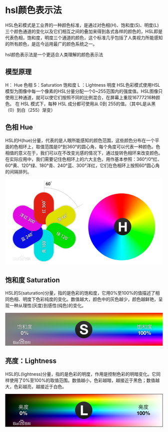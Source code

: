# hsl颜色表示法

HSL色彩模式是工业界的一种颜色标准，是通过对色相(H)、饱和度(S)、明度(L)三个颜色通道的变化以及它们相互之间的叠加来得到各式各样的颜色的，HSL即是代表色相，饱和度，明度三个通道的颜色，这个标准几乎包括了人类视力所能感知的所有颜色，是迄今运用最广的颜色系统之一。

hsl颜色表示法是一个更适合人类理解的颜色表示法

## 模型原理

H： Hue 色相
S：Saturation 饱和度
L ：Lightness 明度
HSL色彩模式使用HSL模型为图像中每一个像素的HSL分量分配一个0~255范围内的强度值。HSL图像只使用三种通道，就可以使它们按照不同的比例混合，在屏幕上重现16777216种颜色。
在 HSL 模式下，每种 HSL 成分都可使用从 0到 255的值。（其中L是从黑（0）到白（255）渐变）

## 色相 Hue

HSL的H(hue)分量，代表的是人眼所能感知的颜色范围，这些颜色分布在一个平面的色相环上，取值范围是0°到360°的圆心角，每个角度可以代表一种颜色。色相值的意义在于，我们可以在不改变光感的情况下，通过旋转色相环来改变颜色。在实际应用中，我们需要记住色相环上的六大主色，用作基本参照：360°/0°红、60°黄、120°绿、180°青、240°蓝、300°洋红，它们在色相环上按照60°圆心角的间隔排列。

![hsl](../images/style/hsl1.jpg)

## 饱和度 Saturation

HSL的S(saturation)分量，指的是色彩的饱和度，它用0%至100%的值描述了相同色相、明度下色彩纯度的变化。数值越大，颜色中的灰色越少，颜色越鲜艳，呈现一种从理性(灰度)到感性(纯色)的变化。

![hsl](../images/style/hsl2.jpg)

## 亮度：Lightness

HSL的L(lightness)分量，指的是色彩的明度，作用是控制色彩的明暗变化。它同样使用了0%至100%的取值范围。数值越小，色彩越暗，越接近于黑色；数值越大，色彩越亮，越接近于白色。

![hsl](../images/style/hsl3.jpg)